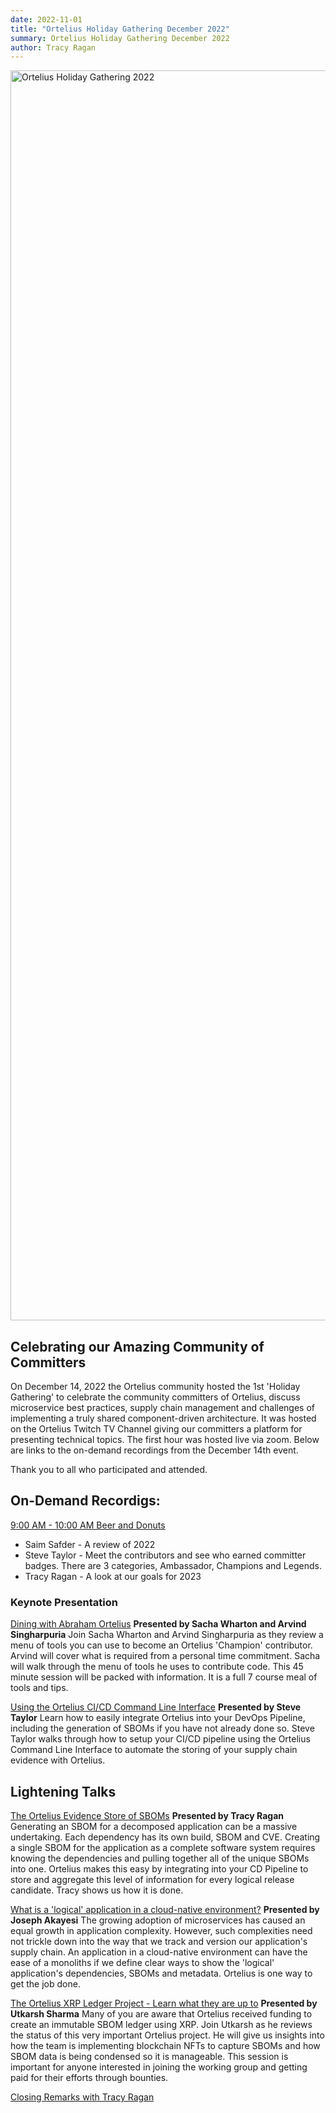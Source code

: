 ```yaml
---
date: 2022-11-01
title: "Ortelius Holiday Gathering December 2022"
summary: Ortelius Holiday Gathering December 2022
author: Tracy Ragan
---
```


<div class="col-center">
<img src="/images/ortelius-holiday-gathering-12-2022.png" alt="Ortelius Holiday Gathering 2022" height="2000px" width="1000px" />
</div>
<p></p>

## Celebrating our Amazing Community of Committers

On December 14, 2022 the Ortelius community hosted the 1st 'Holiday Gathering' to celebrate the community committers of Ortelius, discuss microservice best practices, supply chain management and challenges of implementing a truly shared component-driven architecture. It was hosted on the Ortelius Twitch TV Channel giving our committers a platform for presenting technical topics. The first hour was hosted live via zoom. Below are links to the on-demand recordings from the December 14th event.

Thank you to all who participated and attended.

## On-Demand Recordigs:

[9:00 AM - 10:00 AM Beer and Donuts](https://youtu.be/Dijxfp4qSZg)

* Saim Safder - A review of 2022
* Steve Taylor - Meet the contributors and see who earned committer badges. There are 3 categories, Ambassador, Champions and Legends.
* Tracy Ragan - A look at our goals for 2023

### Keynote Presentation

[Dining with Abraham Ortelius](https://youtu.be/NfaSMunMQWs)
<strong>Presented by Sacha Wharton and Arvind Singharpuria</strong>
Join Sacha Wharton and Arvind Singharpuria as they review a menu of tools you can use to become an Ortelius 'Champion' contributor. Arvind will cover what is required from a personal time commitment. Sacha will walk through the menu of tools he uses to contribute code. This 45 minute session will be packed with information. It is a full 7 course meal of tools and tips.

[Using the Ortelius CI/CD Command Line Interface](https://youtu.be/bqQRqbVjSx4)
<strong>Presented by Steve Taylor</strong>
Learn how to easily integrate Ortelius into your DevOps Pipeline, including the generation of SBOMs if you have not already done so. Steve Taylor walks through how to setup your CI/CD pipeline using the Ortelius Command Line Interface to automate the storing of your supply chain evidence with Ortelius.
<br>

## Lightening Talks

[The Ortelius Evidence Store of SBOMs](https://youtu.be/7Py3bHQS_nQ)
<strong>Presented by Tracy Ragan</strong>
Generating an SBOM for a decomposed application can be a massive undertaking. Each dependency has its own build, SBOM and CVE. Creating a single SBOM for the application as a complete software system requires knowing the dependencies and pulling together all of the unique SBOMs into one. Ortelius makes this easy by integrating into your CD Pipeline to store and aggregate this level of information for every logical release candidate. Tracy shows us how it is done.</p>

[What is a 'logical' application in a cloud-native environment?](https://youtu.be/6R0EVgISRWY)
<strong> Presented by Joseph Akayesi</strong>
The growing adoption of microservices has caused an equal growth in application complexity. However, such complexities need not trickle down into the way that we track and version our application's supply chain. An application in a cloud-native environment can have the ease of a monoliths if we define clear ways to show the 'logical' application's dependencies, SBOMs and metadata. Ortelius is one way to get the job done.

[The Ortelius XRP Ledger Project - Learn what they are up to](https://youtu.be/oVk0kdj9MGI)
<strong>Presented by Utkarsh Sharma</strong>
Many of you are aware that Ortelius received funding to create an immutable SBOM ledger using XRP. Join Utkarsh as he reviews the status of this very important Ortelius project. He will give us insights into how the team is implementing blockchain NFTs to capture SBOMs and how SBOM data is being condensed so it is manageable. This session is important for anyone interested in joining the working group and getting paid for their efforts through bounties.

[Closing Remarks with Tracy Ragan](https://youtu.be/3GBJY3JJjTI)
